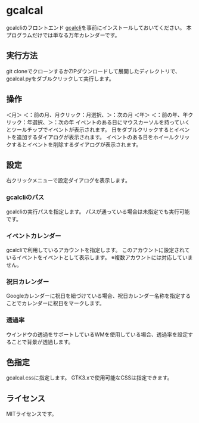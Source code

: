 # gcalcal

gcalcliのフロントエンド
[gcalcli](https://github.com/insanum/gcalcli)を事前にインストールしておいてください。
本プログラムだけでは単なる万年カレンダーです。

## 実行方法

git cloneでクローンするかZIPダウンロードして展開したディレクトリで、
gcalcal.pyをダブルクリックして実行します。

## 操作

＜月＞ ＜：前の月、月クリック：月選択、＞：次の月
＜年＞ ＜：前の年、年クリック：年選択、＞：次の年
イベントのある日にマウスカーソルを持っていくとツールチップでイベントが表示されます。
日をダブルクリックするとイベントを追加するダイアログが表示されます。
イベントのある日をホイールクリックするとイベントを削除するダイアログが表示されます。

## 設定

右クリックメニューで設定ダイアログを表示します。

### gcalcliのパス

gcalcliの実行パスを指定します。
パスが通っている場合は未指定でも実行可能です。

### イベントカレンダー

gcalcliで利用しているアカウントを指定します。
このアカウントに設定されているイベントをイベントとして表示します。
※複数アカウントには対応していません。

### 祝日カレンダー

Googleカレンダーに祝日を紐づけている場合、祝日カレンダー名称を指定することでカレンダーに祝日をマークします。

### 透過率

ウインドウの透過をサポートしているWMを使用している場合、透過率を設定することで背景が透過します。

## 色指定

gcalcal.cssに指定します。
GTK3.xで使用可能なCSSは指定できます。

## ライセンス

MITライセンスです。

